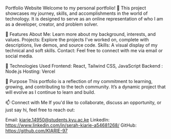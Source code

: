  Portfolio Website
Welcome to my personal portfolio! 🎉 This project showcases my journey, skills, and accomplishments in the world of technology. It is designed to serve as an online representation of who I am as a developer, creator, and problem solver.

🌟 Features
About Me: Learn more about my background, interests, and values.
Projects: Explore the projects I've worked on, complete with descriptions, live demos, and source code.
Skills: A visual display of my technical and soft skills.
Contact: Feel free to connect with me via email or social media.


🚀 Technologies Used
Frontend: React, Tailwind CSS, JavaScript
Backend : Node.js 
Hosting: Vercel

🎯 Purpose
This portfolio is a reflection of my commitment to learning, growing, and contributing to the tech community. It’s a dynamic project that will evolve as I continue to learn and build.

📫 Connect with Me
If you'd like to collaborate, discuss an opportunity, or just say hi, feel free to reach out:

Email: kiarie.14950@students.kyu.ac.ke
LinkedIn: https://www.linkedin.com/in/serah-kiarie-a54681268/
GitHub: https://github.com/KIARIE-97
